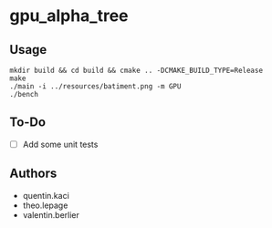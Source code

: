 # gpu_alpha_tree

## Usage

```
mkdir build && cd build && cmake .. -DCMAKE_BUILD_TYPE=Release
make
./main -i ../resources/batiment.png -m GPU
./bench
```

## To-Do

- [ ] Add some unit tests

## Authors

- quentin.kaci
- theo.lepage
- valentin.berlier